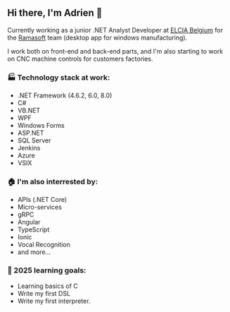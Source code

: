 ## Hi there, I'm Adrien 👋

Currently working as a junior .NET Analyst Developer at [ELCIA Belgium](https://www.elcia.com/en/) for the [Ramasoft](https://www.elcia.com/en/products/ramasoft/) team (desktop app for windows manufacturing).

I work both on front-end and back-end parts, and I'm also starting to work on CNC machine controls for customers factories.

### :factory: Technology stack at work:
+ .NET Framework (4.6.2, 6.0, 8.0)
+ C#
+ VB.NET
+ WPF
+ Windows Forms
+ ASP.NET
+ SQL Server
+ Jenkins
+ Azure
+ VSIX

### :house: I'm also interrested by:
+ APIs (.NET Core)
+ Micro-services
+ gRPC
+ Angular
+ TypeScript
+ Ionic
+ Vocal Recognition
+ and more...

### :seedling: 2025 learning goals: 
+ Learning basics of C
+ Write my first DSL
+ Write my first interpreter.

<!--
**amanigart/amanigart** is a ✨ _special_ ✨ repository because its `README.md` (this file) appears on your GitHub profile.

Here are some ideas to get you started:

- 🔭 I’m currently working on ...
- 🌱 I’m currently learning ...
- 👯 I’m looking to collaborate on ...
- 🤔 I’m looking for help with ...
- 💬 Ask me about ...
- 📫 How to reach me: ...
- 😄 Pronouns: ...
- ⚡ Fun fact: ...
-->
